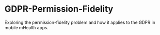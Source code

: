 # GDPR-Permission-Fidelity

Exploring the permission-fidelity problem and how it applies to the GDPR in mobile mHealth apps.


